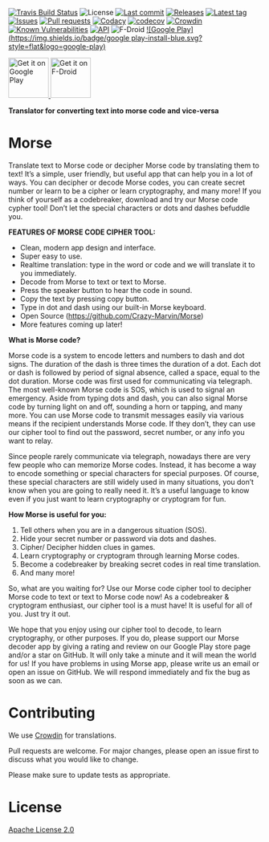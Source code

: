 [![Travis Build Status](https://travis-ci.org/Crazy-Marvin/Morse.svg?branch=master)](https://travis-ci.org/Crazy-Marvin/Morse)
![License](https://img.shields.io/github/license/Crazy-Marvin/Morse.svg)
[![Last commit](https://img.shields.io/github/last-commit/Crazy-Marvin/Morse.svg?style=flat)](https://github.com/Crazy-Marvin/Morse/commits)
[![Releases](https://img.shields.io/github/downloads/Crazy-Marvin/Morse/total.svg?style=flat)](https://github.com/Crazy-Marvin/Morse/releases)
[![Latest tag](https://img.shields.io/github/tag/Crazy-Marvin/Morse.svg?style=flat)](https://github.com/Crazy-Marvin/Morse/tags)
[![Issues](https://img.shields.io/github/issues/Crazy-Marvin/MetadataRemover.svg?style=flat)](https://github.com/Crazy-Marvin/Morse/issues)
[![Pull requests](https://img.shields.io/github/issues-pr/Crazy-Marvin/Morse.svg?style=flat)](https://github.com/Crazy-Marvin/Morse/pulls)
[![Codacy](https://api.codacy.com/project/badge/Grade/49d72132eca54aa9b68056d3dce5c019)](https://www.codacy.com/app/CrazyMarvin/Morse?utm_source=github.com&amp;utm_medium=referral&amp;utm_content=Crazy-Marvin/Morse&amp;utm_campaign=Badge_Grade)
[![codecov](https://codecov.io/gh/Crazy-Marvin/Morse/branch/master/graph/badge.svg)](https://codecov.io/gh/Crazy-Marvin/Morse)
[![Crowdin](https://d322cqt584bo4o.cloudfront.net/morse/localized.svg)](https://crowdin.com/project/morse)
[![Known Vulnerabilities](https://snyk.io/test/github/Crazy-Marvin/Morse/badge.svg?targetFile=app%2Fbuild.gradle)](https://snyk.io/test/github/Crazy-Marvin/Morse?targetFile=app%2Fbuild.gradle)
[![API](https://img.shields.io/badge/API-19%2B-brightgreen.svg?style=flat-square)](https://android-arsenal.com/api?level=19)
![F-Droid](https://img.shields.io/f-droid/v/rocks.poopjournal.morse.svg)
[![Google Play](https://img.shields.io/badge/google play-install-blue.svg?style=flat&logo=google-play)](https://play.google.com/store/apps/details?id=rocks.poopjournal.morse)

<p align="left">
<a href="https://play.google.com/store/apps/details?id=rocks.poopjournal.morse">
    <img alt="Get it on Google Play"
        height="80"
        src="https://play.google.com/intl/en_us/badges/images/generic/en_badge_web_generic.png" />
</a>  
<a href="https://f-droid.org/app/rocks.poopjournal.morse">
    <img alt="Get it on F-Droid"
        height="80"
        src="https://f-droid.org/badge/get-it-on.png" />
        </a>
        </p>

__Translator for converting text into morse code and vice-versa__

# Morse

Translate text to Morse code or decipher Morse code by translating them to text! It’s a simple, user friendly, but useful app that can help you in a lot of ways. You can decipher or decode Morse codes, you can create secret number or learn to be a cipher or learn cryptography, and many more! If you think of yourself as a codebreaker, download and try our Morse code cypher tool! Don’t let the special characters or dots and dashes befuddle you. 

__FEATURES OF MORSE CODE CIPHER TOOL:__

* Clean, modern app design and interface.
* Super easy to use. 
* Realtime translation: type in the word or code and we will translate it to you immediately.  
* Decode from Morse to text or text to Morse.
* Press the speaker button to hear the code in sound.
* Copy the text by pressing copy button.
* Type in dot and dash using our built-in Morse keyboard. 
* Open Source (https://github.com/Crazy-Marvin/Morse)
* More features coming up later! 

__What is Morse code?__

Morse code is a system to encode letters and numbers to dash and dot signs. The duration of the dash is three times the duration of a dot. Each dot or dash is followed by period of signal absence, called a space, equal to the dot duration. Morse code was first used for communicating via telegraph. The most well-known Morse code is SOS, which is used to signal an emergency. Aside from typing dots and dash, you can also signal Morse code by turning light on and off, sounding a horn or tapping, and many more.  You can use Morse code to transmit messages easily via various means if the recipient understands Morse code. If they don’t, they can use our cipher tool to find out the password, secret number, or any info you want to relay. 

Since people rarely communicate via telegraph, nowadays there are very few people who can memorize Morse codes. Instead, it has become a way to encode something or special characters for special purposes. Of course, these special characters are still widely used in many situations, you don’t know when you are going to really need it. It’s a useful language to know even if you just want to learn cryptography or cryptogram for fun. 

__How Morse is useful for you:__
1.	Tell others when you are in a dangerous situation (SOS).
2.	Hide your secret number or password via dots and dashes. 
3.	Cipher/ Decipher hidden clues in games. 
4.	Learn cryptography or cryptogram through learning Morse codes. 
5.	Become a codebreaker by breaking secret codes in real time translation. 
6.	And many more! 

So, what are you waiting for? Use our Morse code cipher tool to decipher Morse code to text or text to Morse code now! As a codebreaker & cryptogram enthusiast, our cipher tool is a must have! It is useful for all of you. Just try it out.

We hope that you enjoy using our cipher tool to decode, to learn cryptography, or other purposes. If you do, please support our Morse decoder app by giving a rating and review on our Google Play store page and/or a star on GitHub. It will only take a minute and it will mean the world for us!
If you have problems in using Morse app, please write us an email or open an issue on GitHub. We will respond immediately and fix the bug as soon as we can. 

# Contributing

We use [Crowdin](https://crowdin.com/project/morse) for translations.

Pull requests are welcome. For major changes, please open an issue first to discuss what you would like to change.

Please make sure to update tests as appropriate.

# License

[Apache License 2.0](https://www.apache.org/licenses/LICENSE-2.0)
